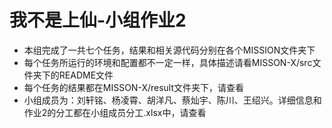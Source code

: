 # 我不是上仙-小组作业2

- 本组完成了一共七个任务，结果和相关源代码分别在各个MISSION文件夹下
- 每个任务所运行的环境和配置都不一定一样，具体描述请看MISSON-X/src文件夹下的README文件
- 每个任务的结果都在MISSON-X/result文件夹下，请查看
- 小组成员为：刘轩铭、杨凌霄、胡洋凡、蔡灿宇、陈川、王绍兴。详细信息和作业2的分工都在小组成员分工.xlsx中，请查看

